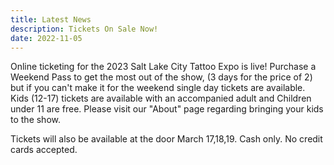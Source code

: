 ```yaml
---
title: Latest News
description: Tickets On Sale Now!
date: 2022-11-05
---
```


Online ticketing for the 2023 Salt Lake City Tattoo Expo is live! Purchase a Weekend Pass to get the most out of the show, (3 days for the price of 2) but if you can't make it for the weekend single day tickets are available. Kids (12-17) tickets are available with an accompanied adult and Children under 11 are free. Please visit our "About" page regarding bringing your kids to the show.

Tickets will also be available at the door March 17,18,19. Cash only. No credit cards accepted.
